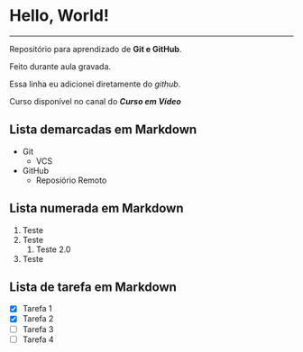 # Hello, World!
---
Repositório para aprendizado de **Git e GitHub**.

Feito durante aula gravada.

Essa linha eu adicionei diretamente do *github*.

Curso disponível no canal do __*Curso em Vídeo*__

## Lista demarcadas em Markdown
* Git
   * VCS 
* GitHub
   * Reposiório Remoto

## Lista numerada em Markdown
1. Teste
2. Teste
   1. Teste 2.0 
4. Teste

## Lista de tarefa em Markdown
- [x] Tarefa 1
- [x] Tarefa 2
- [ ] Tarefa 3
- [ ] Tarefa 4
